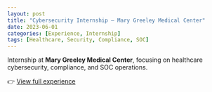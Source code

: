 ```yaml
---
layout: post
title: "Cybersecurity Internship – Mary Greeley Medical Center"
date: 2023-06-01
categories: [Experience, Internship]
tags: [Healthcare, Security, Compliance, SOC]
---
```


Internship at **Mary Greeley Medical Center**, focusing on healthcare cybersecurity, compliance, and SOC operations.

👉 [View full experience](/experience/marygreeley/)